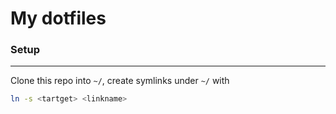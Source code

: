 # My dotfiles

### Setup
----

Clone this repo into `~/`, create symlinks under `~/` with
```bash
ln -s <tartget> <linkname>
```
